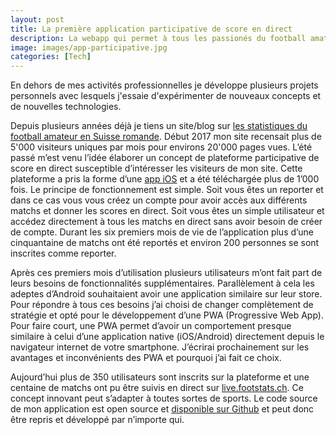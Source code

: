 ```yaml
---
layout: post
title: La première application participative de score en direct
description: La webapp qui permet à tous les passionés du football amateur de partager le score en direct de leurs équipes favorites
image: images/app-participative.jpg
categories: [Tech]
---
```

En dehors de mes activités professionnelles je développe plusieurs projets personnels avec lesquels j'essaie d'expérimenter de nouveaux concepts et de nouvelles technologies.

Depuis plusieurs années déjà je tiens un site/blog sur [les statistiques du football amateur en Suisse romande](http://www.footstats.ch). Début 2017 mon site recensait plus de 5'000 visiteurs uniques par mois pour environs 20'000 pages vues. L’été passé m’est venu l’idée élaborer un concept de plateforme participative de score en direct susceptible d’intéresser les visiteurs de mon site. Cette plateforme a pris la forme d’une [app iOS](https://itunes.apple.com/ch/app/footstats-live-score-en-direct-football-amateur/id1116387146?l=en&mt=8) et a été téléchargée plus de 1’000 fois. Le principe de fonctionnement est simple. Soit vous êtes un reporter et dans ce cas vous vous créez un compte pour avoir accès aux différents matchs et donner les scores en direct. Soit vous êtes un simple utilisateur et accédez directement à tous les matchs en direct sans avoir besoin de créer de compte. Durant les six premiers mois de vie de l’application plus d’une cinquantaine de matchs ont été reportés et environ 200 personnes se sont inscrites comme reporter.

Après ces premiers mois d’utilisation plusieurs utilisateurs m’ont fait part de leurs besoins de fonctionnalités supplémentaires. Parallèlement à cela les adeptes d’Android souhaitaient avoir une application similaire sur leur store. 
Pour répondre à tous ces besoins j’ai choisi de changer complètement de stratégie et opté pour le développement d’une PWA (Progressive Web App). Pour faire court, une PWA permet d’avoir un comportement presque similaire à celui d’une application native (iOS/Android) directement depuis le navigateur internet de votre smartphone. J’écrirai prochainement sur les avantages et inconvénients des PWA et pourquoi j’ai fait ce choix.

Aujourd’hui plus de 350 utilisateurs sont inscrits sur la plateforme et une centaine de matchs ont pu être suivis en direct sur [live.footstats.ch](http://live.footstats.ch/). Ce concept innovant peut s’adapter à toutes sortes de sports. Le code source de mon application est open source et [disponible sur Github](https://github.com/camel113/livescore-client) et peut donc être repris et développé par n’importe qui.



